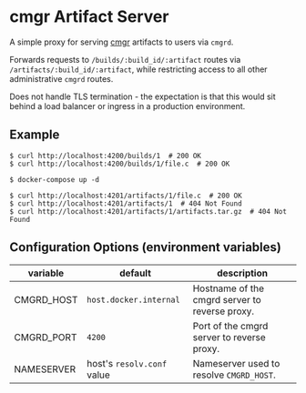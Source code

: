 # cmgr Artifact Server

A simple proxy for serving [cmgr](https://github.com/ArmyCyberInstitute/cmgr) artifacts to users via `cmgrd`.

Forwards requests to `/builds/:build_id/:artifact` routes via `/artifacts/:build_id/:artifact`, while restricting access to all other administrative `cmgrd` routes.

Does not handle TLS termination - the expectation is that this would sit behind a load balancer or ingress in a production environment.

## Example

```shell
$ curl http://localhost:4200/builds/1  # 200 OK
$ curl http://localhost:4200/builds/1/file.c  # 200 OK

$ docker-compose up -d

$ curl http://localhost:4201/artifacts/1/file.c  # 200 OK
$ curl http://localhost:4201/artifacts/1  # 404 Not Found
$ curl http://localhost:4201/artifacts/1/artifacts.tar.gz  # 404 Not Found
```

## Configuration Options (environment variables)

| variable | default | description |
| --- | --- | --- |
| CMGRD_HOST | `host.docker.internal` | Hostname of the cmgrd server to reverse proxy. |
| CMGRD_PORT | `4200` | Port of the cmgrd server to reverse proxy. |
| NAMESERVER | host's `resolv.conf` value | Nameserver used to resolve `CMGRD_HOST`. |
